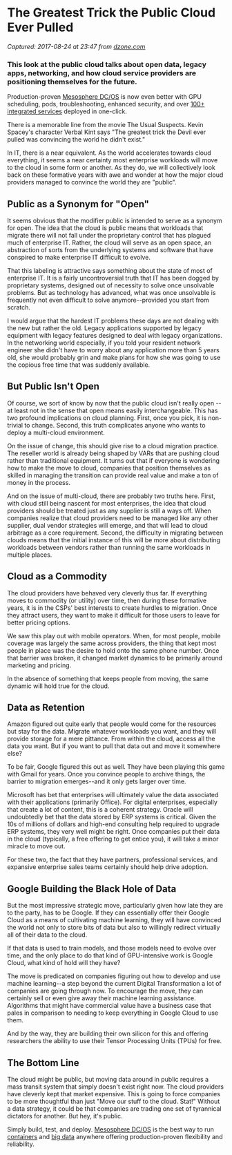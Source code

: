 # The Greatest Trick the Public Cloud Ever Pulled

_Captured: 2017-08-24 at 23:47 from [dzone.com](https://dzone.com/articles/the-greatest-trick-the-public-cloud-ever-pulled?edition=317405&utm_source=Daily%20Digest&utm_medium=email&utm_campaign=Daily%20Digest%202017-08-21)_

### This look at the public cloud talks about open data, legacy apps, networking, and how cloud service providers are positioning themselves for the future.

Production-proven [Mesosphere DC/OS](https://dzone.com/go?i=237231&u=https%3A%2F%2Fmesosphere.com%2Fproduct%2F%3Futm_source%3Ddzone%26utm_medium%3Dcloud%26utm_term%3Dpre-article%26utm_content%3D1002) is now even better with GPU scheduling, pods, troubleshooting, enhanced security, and over [100+ integrated services](https://dzone.com/go?i=237231&u=https%3A%2F%2Funiverse.serv.sh) deployed in one-click.

There is a memorable line from the movie The Usual Suspects. Kevin Spacey's character Verbal Kint says "The greatest trick the Devil ever pulled was convincing the world he didn't exist."

In IT, there is a near equivalent. As the world accelerates towards cloud everything, it seems a near certainty most enterprise workloads will move to the cloud in some form or another. As they do, we will collectively look back on these formative years with awe and wonder at how the major cloud providers managed to convince the world they are "public".

## Public as a Synonym for "Open"

It seems obvious that the modifier public is intended to serve as a synonym for open. The idea that the cloud is public means that workloads that migrate there will not fall under the proprietary control that has plagued much of enterprise IT. Rather, the cloud will serve as an open space, an abstraction of sorts from the underlying systems and software that have conspired to make enterprise IT difficult to evolve.

That this labeling is attractive says something about the state of most of enterprise IT. It is a fairly uncontroversial truth that IT has been dogged by proprietary systems, designed out of necessity to solve once unsolvable problems. But as technology has advanced, what was once unsolvable is frequently not even difficult to solve anymore--provided you start from scratch.

I would argue that the hardest IT problems these days are not dealing with the new but rather the old. Legacy applications supported by legacy equipment with legacy features designed to deal with legacy organizations. In the networking world especially, if you told your resident network engineer she didn't have to worry about any application more than 5 years old, she would probably grin and make plans for how she was going to use the copious free time that was suddenly available.

## But Public Isn't Open

Of course, we sort of know by now that the public cloud isn't really open -- at least not in the sense that open means easily interchangeable. This has two profound implications on cloud planning. First, once you pick, it is non-trivial to change. Second, this truth complicates anyone who wants to deploy a multi-cloud environment.

On the issue of change, this should give rise to a cloud migration practice. The reseller world is already being shaped by VARs that are pushing cloud rather than traditional equipment. It turns out that if everyone is wondering how to make the move to cloud, companies that position themselves as skilled in managing the transition can provide real value and make a ton of money in the process.

And on the issue of multi-cloud, there are probably two truths here. First, with cloud still being nascent for most enterprises, the idea that cloud providers should be treated just as any supplier is still a ways off. When companies realize that cloud providers need to be managed like any other supplier, dual vendor strategies will emerge, and that will lead to cloud arbitrage as a core requirement. Second, the difficulty in migrating between clouds means that the initial instance of this will be more about distributing workloads between vendors rather than running the same workloads in multiple places.

## Cloud as a Commodity

The cloud providers have behaved very cleverly thus far. If everything moves to commodity (or utility) over time, then during these formative years, it is in the CSPs' best interests to create hurdles to migration. Once they attract users, they want to make it difficult for those users to leave for better pricing options.

We saw this play out with mobile operators. When, for most people, mobile coverage was largely the same across providers, the thing that kept most people in place was the desire to hold onto the same phone number. Once that barrier was broken, it changed market dynamics to be primarily around marketing and pricing.

In the absence of something that keeps people from moving, the same dynamic will hold true for the cloud.

## Data as Retention

Amazon figured out quite early that people would come for the resources but stay for the data. Migrate whatever workloads you want, and they will provide storage for a mere pittance. From within the cloud, access all the data you want. But if you want to pull that data out and move it somewhere else?

To be fair, Google figured this out as well. They have been playing this game with Gmail for years. Once you convince people to archive things, the barrier to migration emerges--and it only gets larger over time.

Microsoft has bet that enterprises will ultimately value the data associated with their applications (primarily Office). For digital enterprises, especially that create a lot of content, this is a coherent strategy. Oracle will undoubtedly bet that the data stored by ERP systems is critical. Given the 10s of millions of dollars and high-end consulting help required to upgrade ERP systems, they very well might be right. Once companies put their data in the cloud (typically, a free offering to get entice you), it will take a minor miracle to move out.

For these two, the fact that they have partners, professional services, and expansive enterprise sales teams certainly should help drive adoption.

## Google Building the Black Hole of Data

But the most impressive strategic move, particularly given how late they are to the party, has to be Google. If they can essentially offer their Google Cloud as a means of cultivating machine learning, they will have convinced the world not only to store bits of data but also to willingly redirect virtually all of their data to the cloud.

If that data is used to train models, and those models need to evolve over time, and the only place to do that kind of GPU-intensive work is Google Cloud, what kind of hold will they have?

The move is predicated on companies figuring out how to develop and use machine learning--a step beyond the current Digital Transformation a lot of companies are going through now. To encourage the move, they can certainly sell or even give away their machine learning assistance. Algorithms that might have commercial value have a business case that pales in comparison to needing to keep everything in Google Cloud to use them.

And by the way, they are building their own silicon for this and offering researchers the ability to use their Tensor Processing Units (TPUs) for free.

## The Bottom Line

The cloud might be public, but moving data around in public requires a mass transit system that simply doesn't exist right now. The cloud providers have cleverly kept that market expensive. This is going to force companies to be more thoughtful than just "Move our stuff to the cloud. Stat!" Without a data strategy, it could be that companies are trading one set of tyrannical dictators for another. But hey, it's public.

Simply build, test, and deploy. [Mesosphere DC/OS](https://dzone.com/go?i=237232&u=https%3A%2F%2Fmesosphere.com%2Fproduct%2F%3Futm_source%3Ddzone%26utm_medium%3Dcloud%26utm_term%3Dpost-article%26utm_content%3D2001) is the best way to run [containers](https://dzone.com/go?i=237232&u=https%3A%2F%2Fmesosphere.com%2Fsolutions%2Fcontainer-orchestration%2F%3Futm_source%3Ddzone%26utm_medium%3Dcloud%26utm_term%3Dpost-article%26utm_content%3D2001) and [big data](https://dzone.com/go?i=237232&u=https%3A%2F%2Fmesosphere.com%2Fsolutions%2Fdata%2F%3Futm_source%3Ddzone%26utm_medium%3Dcloud%26utm_term%3Dpost-article%26utm_content%3D2001%2522) anywhere offering production-proven flexibility and reliability.
